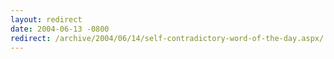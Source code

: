 ```yaml
---
layout: redirect
date: 2004-06-13 -0800
redirect: /archive/2004/06/14/self-contradictory-word-of-the-day.aspx/
---
```

